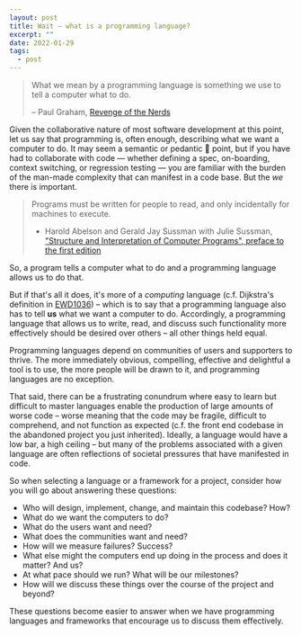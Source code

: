 ```yaml
---
layout: post
title: Wait — what is a programming language?
excerpt: ""
date: 2022-01-29
tags:
  - post
---
```


>What we mean by a programming language is something we use to tell a computer what to do.
>
>– Paul Graham, [Revenge of the Nerds](http://www.paulgraham.com/icad.html)

Given the collaborative nature of most software development at this point, let us say that programming is, often enough, describing what we want a computer to do. It may seem a semantic or pedantic 😬 point, but if you have had to collaborate with code — whether defining a spec, on-boarding, context switching, or regression testing — you are familiar with the burden of the man-made complexity that can manifest in a code base. But the _we_ there is important.

> Programs must be written for people to read, and only incidentally for machines to execute.
>
>- Harold Abelson and Gerald Jay Sussman with Julie Sussman, ["Structure and Interpretation of Computer Programs", preface to the first edition](https://mitpress.mit.edu/sites/default/files/sicp/full-text/book/book-Z-H-7.html#%_chap_Temp_4)

So, a program tells a computer what to do and a programming language allows us to do that.  

But if that's all it does, it's more of a *computing* language (c.f. Dijkstra's definition in [EWD1036](https://www.smaldone.com.ar/documentos/ewd/EWD1036_pretty.html)) – which is to say that a programming language also has to tell **us** what we want a computer to do. Accordingly, a programming language that allows us to write, read, and discuss such functionality more effectively should be desired over others – all other things held equal.

Programming languages depend on communities of users and supporters to thrive. The more immediately obvious, compelling, effective and delightful a tool is to use, the more people will be drawn to it, and programming languages are no exception.

That said, there can be a frustrating conundrum where easy to learn but difficult to master languages enable the production of large amounts of worse code – worse meaning that the code may be fragile, difficult to comprehend, and not function as expected (c.f. the front end codebase in the abandoned project you just inherited). Ideally, a language would have a low bar, a high ceiling – but many of the problems associated with a given language are often reflections of societal pressures that have manifested in code.

So when selecting a language or a framework for a project, consider how you will go about answering these questions:
- Who will design, implement, change, and maintain this codebase? How?
- What do we want the computers to do? 
- What do the users want and need?
- What does the communities want and need?
- How will we measure failures? Success?
- What else might the computers end up doing in the process and does it matter? And us?
- At what pace should we run? What will be our milestones?
- How will we discuss these things over the course of the project and beyond?

These questions become easier to answer when we have programming languages and frameworks that encourage us to discuss them effectively.
